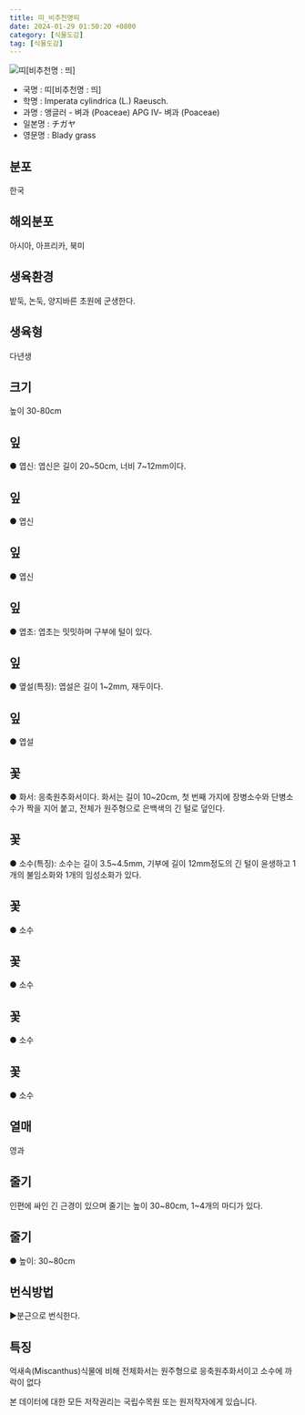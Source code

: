 ```yaml
---
title: 띠_비추천명띄
date: 2024-01-29 01:50:20 +0800
category: [식물도감]
tag: [식물도감]
---
```




![띠[비추천명 : 띄]](/fileUpload/plants/basic/Gramineae/Imperata/14521/1_th2.JPG)
- 국명 : 띠[비추천명 : 띄]
- 학명 : Imperata cylindrica (L.) Raeusch.
- 과명 : 앵글러 - 벼과 (Poaceae) APG Ⅳ- 벼과 (Poaceae)
- 일본명 : チガヤ
- 영문명 : Blady grass


## 분포
한국
## 해외분포
아시아, 아프리카, 북미
## 생육환경
밭둑, 논둑, 양지바른 초원에 군생한다.
## 생육형
다년생
## 크기
높이 30-80cm
## 잎
● 엽신: 엽신은 길이 20~50cm, 너비 7~12mm이다.
## 잎
● 엽신
## 잎
● 엽신
## 잎
● 엽초: 엽초는 밋밋하며 구부에 털이 있다.
## 잎
● 옆설(특징): 엽설은 길이 1~2mm, 재두이다.
## 잎
● 엽설
## 꽃
● 화서: 응축원추화서이다. 화서는 길이 10~20cm, 첫 번째 가지에 장병소수와 단병소수가 짝을 지어 붙고, 전체가 원주형으로 은백색의 긴 털로 덮인다.
## 꽃
● 소수(특징): 소수는 길이 3.5~4.5mm, 기부에 길이 12mm정도의 긴 털이 윤생하고 1개의 불임소화와 1개의 임성소화가 있다.
## 꽃
● 소수
## 꽃
● 소수
## 꽃
● 소수
## 꽃
● 소수
## 열매
영과
## 줄기
인편에 싸인 긴 근경이 있으며 줄기는 높이 30~80cm, 1~4개의 마디가 있다.
## 줄기
● 높이: 30~80cm
## 번식방법
▶분근으로 번식한다.
## 특징
억새속(Miscanthus)식물에 비해 전체화서는 원주형으로 응축원추화서이고 소수에 까락이 없다






본 데이터에 대한 모든 저작권리는 국립수목원 또는 원저작자에게 있습니다.

